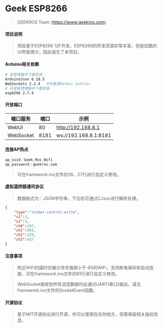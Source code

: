 # Geek ESP8266

> GEEKROS Team (https://www.geekros.com)

#### 项目说明

> 项目基于ESP8266 12F开发，ESP8266的开发资源非常丰富，但是炫酷的UI界面很少，因此诞生了本项目。

#### Arduino相关依赖

``` bash
# 库管理器中下载安装
ArduinoJson 6.18.5
WebSockets 2.1.4   #作者是Markus Sattler
# 开发板管理器中下载安装
esp8266 2.7.4
```

#### 开放端口

|  端口服务   |  端口   |   示例  |
| --- | --- | --- |
|   WebUI  |   80  |   http://192.168.8.1  |
|   WebSocket  |   8181  |   ws://192.168.8.1:8181  |

#### 连接AP热点

``` bash
ap_ssid：Geek_Ros_Wifi
ap_password：geekros.com
```

> 可在framework.ino文件的26、27行进行自定义修改。

#### 虚拟遥控器通讯协议

> 数据格式为：JSON字符串，下位机可通过CJson进行解析处理。

``` json
{
    "type":"rocker-control-write",
    "s1":3,
    "s2":3,
    "ch0":187,
    "ch1":465,
    "ch2":159,
    "ch3":437
}
```

#### 注意事项

> 附近WiFi扫描时仅展示信号强弱小于-65的WiFi，支持断电保存和自动连接，可在framework.ino文件的81行进行自定义修改。

> WebSocket接收到所有消息数据均会通过UART(串口)输出，请见framework.ino文件的SocketEvent函数。

#### 开源协议

> 基于MIT开源协议进行开源，你可以使用在任何地方，但需保留相关版权信息。
